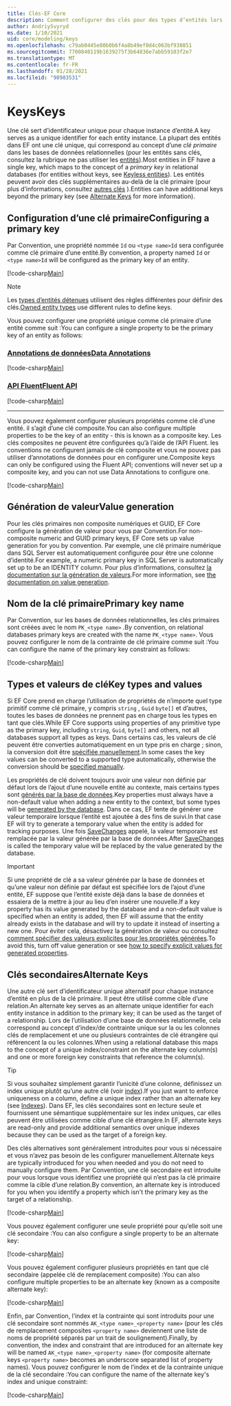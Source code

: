 ```yaml
---
title: Clés-EF Core
description: Comment configurer des clés pour des types d’entités lors de l’utilisation de Entity Framework Core
author: AndriySvyryd
ms.date: 1/10/2021
uid: core/modeling/keys
ms.openlocfilehash: c79ab0445e80b0b6f4a8b49ef0d4c063bf938851
ms.sourcegitcommit: 7700840119b1639275f3b64836e7abb59103f2e7
ms.translationtype: MT
ms.contentlocale: fr-FR
ms.lasthandoff: 01/28/2021
ms.locfileid: "98983531"
---
```

# <a name="keys"></a><span data-ttu-id="afc26-103">Keys</span><span class="sxs-lookup"><span data-stu-id="afc26-103">Keys</span></span>

<span data-ttu-id="afc26-104">Une clé sert d’identificateur unique pour chaque instance d’entité.</span><span class="sxs-lookup"><span data-stu-id="afc26-104">A key serves as a unique identifier for each entity instance.</span></span> <span data-ttu-id="afc26-105">La plupart des entités dans EF ont une clé unique, qui correspond au concept d’une *clé primaire* dans les bases de données relationnelles (pour les entités sans clés, consultez la rubrique ne pas utiliser les [entités](xref:core/modeling/keyless-entity-types)).</span><span class="sxs-lookup"><span data-stu-id="afc26-105">Most entities in EF have a single key, which maps to the concept of a *primary key* in relational databases (for entities without keys, see [Keyless entities](xref:core/modeling/keyless-entity-types)).</span></span> <span data-ttu-id="afc26-106">Les entités peuvent avoir des clés supplémentaires au-delà de la clé primaire (pour plus d’informations, consultez [autres clés](#alternate-keys) ).</span><span class="sxs-lookup"><span data-stu-id="afc26-106">Entities can have additional keys beyond the primary key (see [Alternate Keys](#alternate-keys) for more information).</span></span>

## <a name="configuring-a-primary-key"></a><span data-ttu-id="afc26-107">Configuration d’une clé primaire</span><span class="sxs-lookup"><span data-stu-id="afc26-107">Configuring a primary key</span></span>

<span data-ttu-id="afc26-108">Par Convention, une propriété nommée `Id` ou `<type name>Id` sera configurée comme clé primaire d’une entité.</span><span class="sxs-lookup"><span data-stu-id="afc26-108">By convention, a property named `Id` or `<type name>Id` will be configured as the primary key of an entity.</span></span>

[!code-csharp[Main](../../../samples/core/Modeling/Conventions/KeyId.cs?name=KeyId&highlight=3,11)]

> [!NOTE]
> <span data-ttu-id="afc26-109">Les [types d’entités détenues](xref:core/modeling/owned-entities) utilisent des règles différentes pour définir des clés.</span><span class="sxs-lookup"><span data-stu-id="afc26-109">[Owned entity types](xref:core/modeling/owned-entities) use different rules to define keys.</span></span>

<span data-ttu-id="afc26-110">Vous pouvez configurer une propriété unique comme clé primaire d’une entité comme suit :</span><span class="sxs-lookup"><span data-stu-id="afc26-110">You can configure a single property to be the primary key of an entity as follows:</span></span>

### <a name="data-annotations"></a>[<span data-ttu-id="afc26-111">Annotations de données</span><span class="sxs-lookup"><span data-stu-id="afc26-111">Data Annotations</span></span>](#tab/data-annotations)

[!code-csharp[Main](../../../samples/core/Modeling/DataAnnotations/KeySingle.cs?name=KeySingle&highlight=3)]

### <a name="fluent-api"></a>[<span data-ttu-id="afc26-112">API Fluent</span><span class="sxs-lookup"><span data-stu-id="afc26-112">Fluent API</span></span>](#tab/fluent-api)

[!code-csharp[Main](../../../samples/core/Modeling/FluentAPI/KeySingle.cs?name=KeySingle&highlight=4)]

***

<span data-ttu-id="afc26-113">Vous pouvez également configurer plusieurs propriétés comme clé d’une entité. il s’agit d’une clé composite.</span><span class="sxs-lookup"><span data-stu-id="afc26-113">You can also configure multiple properties to be the key of an entity - this is known as a composite key.</span></span> <span data-ttu-id="afc26-114">Les clés composites ne peuvent être configurées qu’à l’aide de l’API Fluent. les conventions ne configurent jamais de clé composite et vous ne pouvez pas utiliser d’annotations de données pour en configurer une.</span><span class="sxs-lookup"><span data-stu-id="afc26-114">Composite keys can only be configured using the Fluent API; conventions will never set up a composite key, and you can not use Data Annotations to configure one.</span></span>

[!code-csharp[Main](../../../samples/core/Modeling/FluentAPI/KeyComposite.cs?name=KeyComposite&highlight=4)]

## <a name="value-generation"></a><span data-ttu-id="afc26-115">Génération de valeur</span><span class="sxs-lookup"><span data-stu-id="afc26-115">Value generation</span></span>

<span data-ttu-id="afc26-116">Pour les clés primaires non composite numériques et GUID, EF Core configure la génération de valeur pour vous par Convention.</span><span class="sxs-lookup"><span data-stu-id="afc26-116">For non-composite numeric and GUID primary keys, EF Core sets up value generation for you by convention.</span></span> <span data-ttu-id="afc26-117">Par exemple, une clé primaire numérique dans SQL Server est automatiquement configurée pour être une colonne d’identité.</span><span class="sxs-lookup"><span data-stu-id="afc26-117">For example, a numeric primary key in SQL Server is automatically set up to be an IDENTITY column.</span></span> <span data-ttu-id="afc26-118">Pour plus d’informations, consultez [la documentation sur la génération de valeurs](xref:core/modeling/generated-properties).</span><span class="sxs-lookup"><span data-stu-id="afc26-118">For more information, see [the documentation on value generation](xref:core/modeling/generated-properties).</span></span>

## <a name="primary-key-name"></a><span data-ttu-id="afc26-119">Nom de la clé primaire</span><span class="sxs-lookup"><span data-stu-id="afc26-119">Primary key name</span></span>

<span data-ttu-id="afc26-120">Par Convention, sur les bases de données relationnelles, les clés primaires sont créées avec le nom `PK_<type name>` .</span><span class="sxs-lookup"><span data-stu-id="afc26-120">By convention, on relational databases primary keys are created with the name `PK_<type name>`.</span></span> <span data-ttu-id="afc26-121">Vous pouvez configurer le nom de la contrainte de clé primaire comme suit :</span><span class="sxs-lookup"><span data-stu-id="afc26-121">You can configure the name of the primary key constraint as follows:</span></span>

[!code-csharp[Main](../../../samples/core/Modeling/FluentAPI/KeyName.cs?name=KeyName&highlight=5)]

## <a name="key-types-and-values"></a><span data-ttu-id="afc26-122">Types et valeurs de clé</span><span class="sxs-lookup"><span data-stu-id="afc26-122">Key types and values</span></span>

<span data-ttu-id="afc26-123">Si EF Core prend en charge l’utilisation de propriétés de n’importe quel type primitif comme clé primaire, y compris `string` , `Guid` `byte[]` et d’autres, toutes les bases de données ne prennent pas en charge tous les types en tant que clés.</span><span class="sxs-lookup"><span data-stu-id="afc26-123">While EF Core supports using properties of any primitive type as the primary key, including `string`, `Guid`, `byte[]` and others, not all databases support all types as keys.</span></span> <span data-ttu-id="afc26-124">Dans certains cas, les valeurs de clé peuvent être converties automatiquement en un type pris en charge ; sinon, la conversion doit être [spécifiée manuellement](xref:core/modeling/value-conversions).</span><span class="sxs-lookup"><span data-stu-id="afc26-124">In some cases the key values can be converted to a supported type automatically, otherwise the conversion should be [specified manually](xref:core/modeling/value-conversions).</span></span>

<span data-ttu-id="afc26-125">Les propriétés de clé doivent toujours avoir une valeur non définie par défaut lors de l’ajout d’une nouvelle entité au contexte, mais certains types sont [générés par la base de données](xref:core/modeling/generated-properties).</span><span class="sxs-lookup"><span data-stu-id="afc26-125">Key properties must always have a non-default value when adding a new entity to the context, but some types will be [generated by the database](xref:core/modeling/generated-properties).</span></span> <span data-ttu-id="afc26-126">Dans ce cas, EF tente de générer une valeur temporaire lorsque l’entité est ajoutée à des fins de suivi.</span><span class="sxs-lookup"><span data-stu-id="afc26-126">In that case EF will try to generate a temporary value when the entity is added for tracking purposes.</span></span> <span data-ttu-id="afc26-127">Une fois [SaveChanges](/dotnet/api/Microsoft.EntityFrameworkCore.DbContext.SaveChanges) appelé, la valeur temporaire est remplacée par la valeur générée par la base de données.</span><span class="sxs-lookup"><span data-stu-id="afc26-127">After [SaveChanges](/dotnet/api/Microsoft.EntityFrameworkCore.DbContext.SaveChanges) is called the temporary value will be replaced by the value generated by the database.</span></span>

> [!Important]
> <span data-ttu-id="afc26-128">Si une propriété de clé a sa valeur générée par la base de données et qu’une valeur non définie par défaut est spécifiée lors de l’ajout d’une entité, EF suppose que l’entité existe déjà dans la base de données et essaiera de la mettre à jour au lieu d’en insérer une nouvelle.</span><span class="sxs-lookup"><span data-stu-id="afc26-128">If a key property has its value generated by the database and a non-default value is specified when an entity is added, then EF will assume that the entity already exists in the database and will try to update it instead of inserting a new one.</span></span> <span data-ttu-id="afc26-129">Pour éviter cela, désactivez la génération de valeur ou consultez [comment spécifier des valeurs explicites pour les propriétés générées](xref:core/modeling/generated-properties#overriding-value-generation).</span><span class="sxs-lookup"><span data-stu-id="afc26-129">To avoid this, turn off value generation or see [how to specify explicit values for generated properties](xref:core/modeling/generated-properties#overriding-value-generation).</span></span>

## <a name="alternate-keys"></a><span data-ttu-id="afc26-130">Clés secondaires</span><span class="sxs-lookup"><span data-stu-id="afc26-130">Alternate Keys</span></span>

<span data-ttu-id="afc26-131">Une autre clé sert d’identificateur unique alternatif pour chaque instance d’entité en plus de la clé primaire. Il peut être utilisé comme cible d’une relation.</span><span class="sxs-lookup"><span data-stu-id="afc26-131">An alternate key serves as an alternate unique identifier for each entity instance in addition to the primary key; it can be used as the target of a relationship.</span></span> <span data-ttu-id="afc26-132">Lors de l’utilisation d’une base de données relationnelle, cela correspond au concept d’index/de contrainte unique sur la ou les colonnes clés de remplacement et une ou plusieurs contraintes de clé étrangère qui référencent la ou les colonnes.</span><span class="sxs-lookup"><span data-stu-id="afc26-132">When using a relational database this maps to the concept of a unique index/constraint on the alternate key column(s) and one or more foreign key constraints that reference the column(s).</span></span>

> [!TIP]
> <span data-ttu-id="afc26-133">Si vous souhaitez simplement garantir l’unicité d’une colonne, définissez un index unique plutôt qu’une autre clé (voir [index](xref:core/modeling/indexes)).</span><span class="sxs-lookup"><span data-stu-id="afc26-133">If you just want to enforce uniqueness on a column, define a unique index rather than an alternate key (see [Indexes](xref:core/modeling/indexes)).</span></span> <span data-ttu-id="afc26-134">Dans EF, les clés secondaires sont en lecture seule et fournissent une sémantique supplémentaire sur les index uniques, car elles peuvent être utilisées comme cible d’une clé étrangère.</span><span class="sxs-lookup"><span data-stu-id="afc26-134">In EF, alternate keys are read-only and provide additional semantics over unique indexes because they can be used as the target of a foreign key.</span></span>

<span data-ttu-id="afc26-135">Des clés alternatives sont généralement introduites pour vous si nécessaire et vous n’avez pas besoin de les configurer manuellement.</span><span class="sxs-lookup"><span data-stu-id="afc26-135">Alternate keys are typically introduced for you when needed and you do not need to manually configure them.</span></span> <span data-ttu-id="afc26-136">Par Convention, une clé secondaire est introduite pour vous lorsque vous identifiez une propriété qui n’est pas la clé primaire comme la cible d’une relation.</span><span class="sxs-lookup"><span data-stu-id="afc26-136">By convention, an alternate key is introduced for you when you identify a property which isn't the primary key as the target of a relationship.</span></span>

[!code-csharp[Main](../../../samples/core/Modeling/Conventions/AlternateKey.cs?name=AlternateKey&highlight=12)]

<span data-ttu-id="afc26-137">Vous pouvez également configurer une seule propriété pour qu’elle soit une clé secondaire :</span><span class="sxs-lookup"><span data-stu-id="afc26-137">You can also configure a single property to be an alternate key:</span></span>

[!code-csharp[Main](../../../samples/core/Modeling/FluentAPI/AlternateKeySingle.cs?name=AlternateKeySingle&highlight=4)]

<span data-ttu-id="afc26-138">Vous pouvez également configurer plusieurs propriétés en tant que clé secondaire (appelée clé de remplacement composite) :</span><span class="sxs-lookup"><span data-stu-id="afc26-138">You can also configure multiple properties to be an alternate key (known as a composite alternate key):</span></span>

[!code-csharp[Main](../../../samples/core/Modeling/FluentAPI/AlternateKeyComposite.cs?name=AlternateKeyComposite&highlight=4)]

<span data-ttu-id="afc26-139">Enfin, par Convention, l’index et la contrainte qui sont introduits pour une clé secondaire sont nommés `AK_<type name>_<property name>` (pour les clés de remplacement composites `<property name>` deviennent une liste de noms de propriété séparés par un trait de soulignement).</span><span class="sxs-lookup"><span data-stu-id="afc26-139">Finally, by convention, the index and constraint that are introduced for an alternate key will be named `AK_<type name>_<property name>` (for composite alternate keys `<property name>` becomes an underscore separated list of property names).</span></span> <span data-ttu-id="afc26-140">Vous pouvez configurer le nom de l’index et de la contrainte unique de la clé secondaire :</span><span class="sxs-lookup"><span data-stu-id="afc26-140">You can configure the name of the alternate key's index and unique constraint:</span></span>

[!code-csharp[Main](../../../samples/core/Modeling/FluentAPI/AlternateKeyName.cs?name=AlternateKeyName&highlight=5)]
